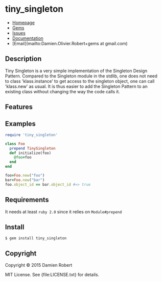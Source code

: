 # tiny_singleton

* [Homepage](https://github.com/DamienRobert/tiny_singleton#readme)
* [Gems]("https://rubygems.org/gems/tiny_singleton)
* [Issues](https://github.com/DamienRobert/tiny_singleton/issues)
* [Documentation](http://rubydoc.info/gems/tiny_singleton/frames)
* [Email](mailto:Damien.Olivier.Robert+gems at gmail.com)

## Description

  Tiny Singleton is a very simple implementation of the Singleton Design
  Pattern. Compared to the Singleton module in the stdlib, one does not
  need to class 'klass.instance' to get access to the singleton object, one
  can call 'klass.new' as usual. It is thus easier to add the Singleton
  Pattern to an existing class without changing the way the code calls it.

## Features

## Examples

``` ruby
require 'tiny_singleton'

class Foo
  prepend TinySingleton
  def initialize(foo)
    @foo=foo
  end
end

foo=Foo.new("foo")
bar=Foo.new("bar")
foo.object_id == bar.object_id #=> true
```

## Requirements

It needs at least `ruby 2.0` since it relies on `Module#prepend`

## Install

    $ gem install tiny_singleton

## Copyright

Copyright © 2015 Damien Robert

MIT License. See {file:LICENSE.txt} for details.
